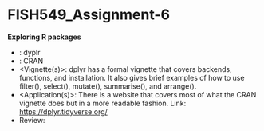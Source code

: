 # FISH549_Assignment-6

**Exploring R packages**

- <Package title>: dyplr
- <Location>: CRAN
- <Vignette(s)>: dplyr has a formal vignette that covers backends, functions, and installation. It also gives brief examples of how to use filter(), select(), mutate(), summarise(), and arrange(). 
- <Application(s)>: There is a website that covers most of what the CRAN vignette does but in a more readable fashion. Link: https://dplyr.tidyverse.org/
- Review: 
